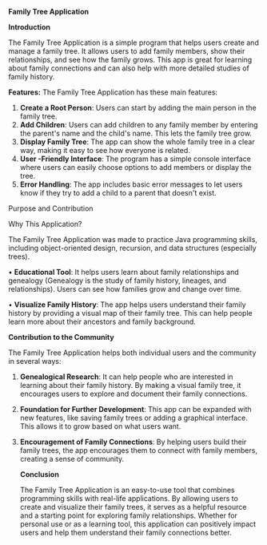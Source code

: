**Family Tree Application**

**Introduction**

The Family Tree Application is a simple program that helps users create and manage a family tree.
It allows users to add family members, show their relationships, and see how the family grows.
This app is great for learning about family connections and can also help with more detailed studies of family history.

**Features:**
The Family Tree Application has these main features:

1. **Create a Root Person**: Users can start by adding the main person in the family tree.
2. **Add Children**: Users can add children to any family member by entering the parent's name and the child's name.
   This lets the family tree grow.
3. **Display Family Tree**: The app can show the whole family tree in a clear way, making it easy to see how everyone is related.
4. **User -Friendly Interface**: The program has a simple console interface where users can easily choose options to add members or display the tree.
5. **Error Handling**: The app includes basic error messages to let users know if they try to add a child to a parent that doesn't exist.

Purpose and Contribution

Why This Application?

The Family Tree Application was made to practice Java programming skills, including object-oriented design, recursion, and data structures
(especially trees).

• **Educational Tool**: It helps users learn about family relationships and genealogy
(Genealogy is the study of family history, lineages, and relationships). Users can see how families grow and change over time.

• **Visualize Family History**: The app helps users understand their family history by providing a visual map of their family tree.
This can help people learn more about their ancestors and family background.

**Contribution to the Community**

The Family Tree Application helps both individual users and the community in several ways:

1. **Genealogical Research**: It can help people who are interested in learning about their family history. By making a visual family tree,
   it encourages users to explore and document their family connections.
2. **Foundation for Further Development**: This app can be expanded with new features, like saving family trees or adding a graphical interface.
   This allows it to grow based on what users want.
3. **Encouragement of Family Connections**: By helping users build their family trees, the app encourages them to connect with family members, creating a sense of community.


   **Conclusion**

   The Family Tree Application is an easy-to-use tool that combines programming skills with real-life applications.
   By allowing users to create and visualize their family trees, it serves as a helpful resource and a starting point for exploring family relationships. Whether for personal use or as a learning tool, this application can positively impact users and help them understand their family connections better.
